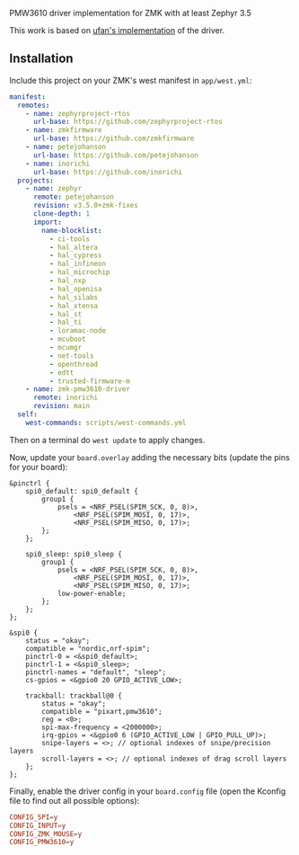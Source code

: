PMW3610 driver implementation for ZMK with at least Zephyr 3.5

This work is based on [ufan's implementation](https://github.com/ufan/zmk/tree/support-trackpad) of the driver.

## Installation

Include this project on your ZMK's west manifest in `app/west.yml`:

```yml
manifest:
  remotes:
    - name: zephyrproject-rtos
      url-base: https://github.com/zephyrproject-rtos
    - name: zmkfirmware
      url-base: https://github.com/zmkfirmware
    - name: petejohanson
      url-base: https://github.com/petejohanson
    - name: inorichi
      url-base: https://github.com/inorichi
  projects:
    - name: zephyr
      remote: petejohanson
      revision: v3.5.0+zmk-fixes
      clone-depth: 1
      import:
        name-blocklist:
          - ci-tools
          - hal_altera
          - hal_cypress
          - hal_infineon
          - hal_microchip
          - hal_nxp
          - hal_openisa
          - hal_silabs
          - hal_xtensa
          - hal_st
          - hal_ti
          - loramac-node
          - mcuboot
          - mcumgr
          - net-tools
          - openthread
          - edtt
          - trusted-firmware-m
    - name: zmk-pmw3610-driver
      remote: inorichi
      revision: main
  self:
    west-commands: scripts/west-commands.yml

```

Then on a terminal do `west update` to apply changes.

Now, update your `board.overlay` adding the necessary bits (update the pins for your board):

```dts
&pinctrl {
    spi0_default: spi0_default {
        group1 {
            psels = <NRF_PSEL(SPIM_SCK, 0, 8)>,
                <NRF_PSEL(SPIM_MOSI, 0, 17)>,
                <NRF_PSEL(SPIM_MISO, 0, 17)>;
        };
    };

    spi0_sleep: spi0_sleep {
        group1 {
            psels = <NRF_PSEL(SPIM_SCK, 0, 8)>,
                <NRF_PSEL(SPIM_MOSI, 0, 17)>,
                <NRF_PSEL(SPIM_MISO, 0, 17)>;
            low-power-enable;
        };
    };
};

&spi0 {
    status = "okay";
	compatible = "nordic,nrf-spim";
    pinctrl-0 = <&spi0_default>;
    pinctrl-1 = <&spi0_sleep>;
    pinctrl-names = "default", "sleep";
    cs-gpios = <&gpio0 20 GPIO_ACTIVE_LOW>;

	trackball: trackball@0 {
        status = "okay";
		compatible = "pixart,pmw3610";
		reg = <0>;
		spi-max-frequency = <2000000>;
        irq-gpios = <&gpio0 6 (GPIO_ACTIVE_LOW | GPIO_PULL_UP)>;
        snipe-layers = <>; // optional indexes of snipe/precision layers
		scroll-layers = <>; // optional indexes of drag scroll layers
	};
};
```

Finally, enable the driver config in your `board.config` file (open the Kconfig file to find out all possible options):

```conf
CONFIG_SPI=y
CONFIG_INPUT=y
CONFIG_ZMK_MOUSE=y
CONFIG_PMW3610=y
```
